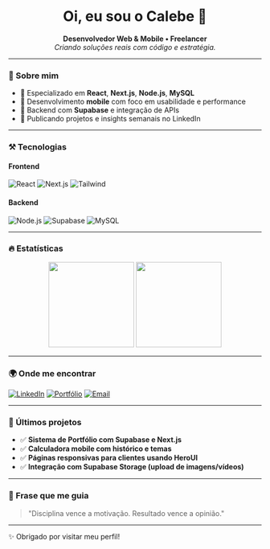 <h1 align="center">Oi, eu sou o Calebe 👋</h1>

<p align="center">
  <b>Desenvolvedor Web & Mobile • Freelancer</b><br/>
  <i>Criando soluções reais com código e estratégia.</i>
</p>

---

### 🧠 Sobre mim

- 🔧 Especializado em **React**, **Next.js**, **Node.js**, **MySQL**
- 📱 Desenvolvimento **mobile** com foco em usabilidade e performance
- 🧪 Backend com **Supabase** e integração de APIs
- 🚀 Publicando projetos e insights semanais no LinkedIn

---

### ⚒️ Tecnologias

#### Frontend
![React](https://img.shields.io/badge/-React-61DAFB?logo=react&logoColor=white&style=for-the-badge)
![Next.js](https://img.shields.io/badge/-Next.js-000000?logo=nextdotjs&logoColor=white&style=for-the-badge)
![Tailwind](https://img.shields.io/badge/-Tailwind-38B2AC?logo=tailwindcss&logoColor=white&style=for-the-badge)

#### Backend
![Node.js](https://img.shields.io/badge/-Node.js-339933?logo=nodedotjs&logoColor=white&style=for-the-badge)
![Supabase](https://img.shields.io/badge/-Supabase-3ECF8E?logo=supabase&logoColor=white&style=for-the-badge)
![MySQL](https://img.shields.io/badge/-MySQL-4479A1?logo=mysql&logoColor=white&style=for-the-badge)

---

### 🔥 Estatísticas

<p align="center">
  <img height="170" src="https://github-readme-stats.vercel.app/api?username=calebe&show_icons=true&theme=radical&count_private=true"/>
  <img height="170" src="https://github-readme-stats.vercel.app/api/top-langs/?username=calebe&layout=compact&theme=radical"/>
</p>

---

### 🌍 Onde me encontrar

[![LinkedIn](https://img.shields.io/badge/-LinkedIn-0077B5?style=for-the-badge&logo=linkedin&logoColor=white)](https://linkedin.com/in/seu-usuario)
[![Portfólio](https://img.shields.io/badge/-Portfólio-000?style=for-the-badge&logo=vercel&logoColor=white)](https://seu-portfolio.vercel.app)
[![Email](https://img.shields.io/badge/-Email-EA4335?style=for-the-badge&logo=gmail&logoColor=white)](mailto:seuemail@gmail.com)

---

### 📌 Últimos projetos

- ✅ **Sistema de Portfólio com Supabase e Next.js**  
- ✅ **Calculadora mobile com histórico e temas**
- ✅ **Páginas responsivas para clientes usando HeroUI**
- ✅ **Integração com Supabase Storage (upload de imagens/vídeos)**

---

### 💬 Frase que me guia

> "Disciplina vence a motivação. Resultado vence a opinião."

---

✨ Obrigado por visitar meu perfil!
